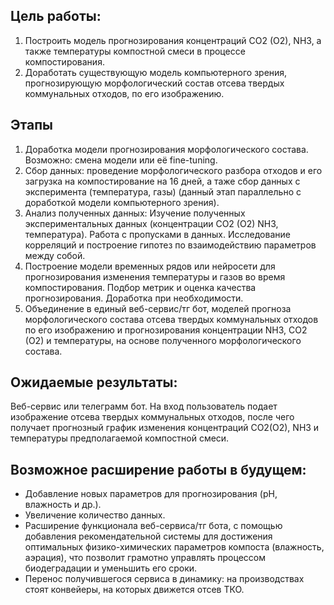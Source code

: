 ## Цель работы:
1.	Построить модель прогнозирования концентраций CO2 (O2), NH3, а также температуры компостной смеси в процессе компостирования.
2. Доработать существующую модель компьютерного зрения, прогнозирующую морфологический состав отсева твердых коммунальных отходов, по его изображению.

## Этапы
1.	Доработка модели прогнозирования морфологического состава. Возможно: смена модели или её fine-tuning.
2.	Сбор данных: проведение морфологического разбора отходов и его загрузка на компостирование на 16 дней, а таже сбор данных с эксперимента (температура, газы) (данный этап параллельно с доработкой модели компьютерного зрения).
3.	Анализ полученных данных: Изучение полученных экспериментальных данных (концентрации CO2 (O2) NH3, температура). Работа с пропусками в данных. Исследование корреляций и построение гипотез по взаимодействию параметров между собой. 
4.	Построение модели временных рядов или нейросети для прогнозирования изменения температуры и газов во время компостирования. Подбор метрик и оценка качества прогнозирования. Доработка при необходимости.
5.	Объединение в единый веб-сервис/тг бот, моделей прогноза морфологического состава отсева твердых коммунальных отходов по его изображению и прогнозирования концентрации NH3, CO2 (O2) и температуры, на основе полученного морфологического состава.

## Ожидаемые результаты: 
Веб-сервис или телеграмм бот. На вход пользователь подает изображение отсева твердых коммунальных отходов, после чего получает прогнозный график изменения концентраций CO2(O2), NH3 и температуры предполагаемой компостной смеси.

## Возможное расширение работы в будущем:
- Добавление новых параметров для прогнозирования (pH, влажность и др.).
- Увеличение количество данных.
- Расширение функционала веб-сервиса/тг бота, с помощью добавления рекомендательной системы для достижения оптимальных физико-химических параметров компоста (влажность, аэрация), что позволит грамотно управлять процессом биодеградации и уменьшить его сроки. 
- Перенос получившегося сервиса в динамику: на производствах стоят конвейеры, на которых движется отсев ТКО. 
